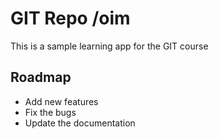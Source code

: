 # GIT Repo /oim

This is a sample learning app for the GIT course

## Roadmap

* Add new features
* Fix the bugs
* Update the documentation